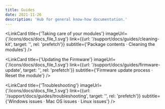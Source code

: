 ```yaml
---
title: Guides
date: 2021-11-26
description: 'Hub for general know-how documentation.'
---
```


<script>
  
  import LinkCard from '$lib/mdsvex/components/_LinkCard.svelte'
  
</script>


  <LinkCard 
    title={'Taking care of your modules'} 
    imageUrl={'/icons/docs/docs_file_1.svg'}
    link={{url: '/support/docs/guides/cleaning-kit', target: '', rel: 'prefetch'}}
    subtitle={'Package contents · Cleaning the modules'}
  />

  <LinkCard 
    title={'Updating the Firmware'} 
    imageUrl={'/icons/docs/docs_file_1.svg'}
    link={{url: '/support/docs/guides/firmware-update', target: '', rel: 'prefetch'}}
    subtitle={'Firmware update process · Reset the module'}
  />

  <LinkCard 
    title={'Troubleshooting'} 
    imageUrl={'/icons/docs/docs_file_1.svg'}
    link={{url: '/support/docs/guides/troubleshooting', target: '', rel: 'prefetch'}}
    subtitle={'Windows issues · Mac OS issues · Linux issues'}
  />